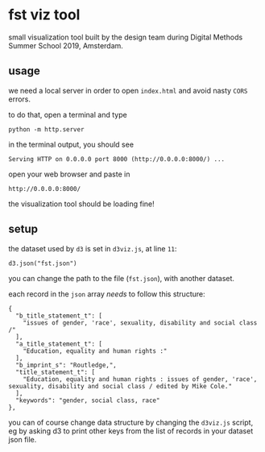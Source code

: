 fst viz tool
============

small visualization tool built by the design team during Digital Methods Summer School 2019, Amsterdam.

## usage

we need a local server in order to open `index.html` and avoid nasty `CORS` errors.

to do that, open a terminal and type

```
python -m http.server
```

in the terminal output, you should see

```
Serving HTTP on 0.0.0.0 port 8000 (http://0.0.0.0:8000/) ...
```

open your web browser and paste in

```
http://0.0.0.0:8000/
```

the visualization tool should be loading fine!

## setup

the dataset used by `d3` is set in `d3viz.js`, at line `11`:

```
d3.json("fst.json")
```

you can change the path to the file (`fst.json`), with another dataset.

each record in the `json` array *needs* to follow this structure:

```
{
  "b_title_statement_t": [
    "issues of gender, 'race', sexuality, disability and social class /"
  ],
  "a_title_statement_t": [
    "Education, equality and human rights :"
  ],
  "b_imprint_s": "Routledge,",
  "title_statement_t": [
    "Education, equality and human rights : issues of gender, 'race', sexuality, disability and social class / edited by Mike Cole."
  ],
  "keywords": "gender, social class, race"
},
```

you can of course change data structure by changing the `d3viz.js` script, eg by asking d3 to print other keys from the list of records in your dataset json file.

